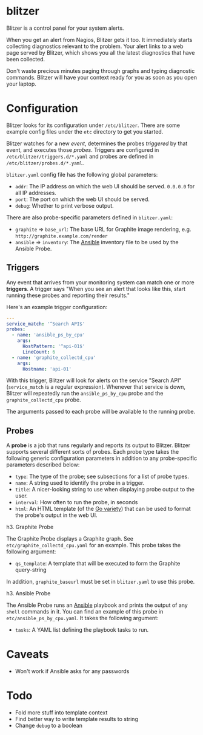 blitzer
=======

Blitzer is a control panel for your system alerts.

When you get an alert from Nagios, Blitzer gets it too. It immediately starts
collecting diagnostics relevant to the problem. Your alert links to a web page
served by Blitzer, which shows you all the latest diagnostics that have been
collected.

Don't waste precious minutes paging through graphs and typing diagnostic commands.
Blitzer will have your context ready for you as soon as you open your laptop.

Configuration
=====

Blitzer looks for its configuration under `/etc/blitzer`. There are some example
config files under the `etc` directory to get you started.

Blitzer watches for a new _event_, determines the probes _triggered_ by that
event, and executes those _probes_. Triggers are configured in
`/etc/blitzer/triggers.d/*.yaml` and probes are defined in
`/etc/blitzer/probes.d/*.yaml`.

`blitzer.yaml` config file has the following global parameters:

* `addr`: The IP address on which the web UI should be served. `0.0.0.0` for
  all IP addresses.
* `port`: The port on which the web UI should be served.
* `debug`: Whether to print verbose output.

There are also probe-specific parameters defined in `blitzer.yaml`:

* `graphite` => `base_url`: The base URL for Graphite image rendering, e.g.
  `http://graphite.example.com/render`
* `ansible` => `inventory`: The [Ansible](http://ansible.com) inventory file
  to be used by the Ansible Probe.

Triggers
-----

Any event that arrives from your monitoring system can match one or more
__triggers__. A trigger says "When you see an alert that looks like this, start
running these probes and reporting their results."

Here's an example trigger configuration:

```yaml
---
service_match: '^Search API$'
probes:
  - name: 'ansible_ps_by_cpu'
    args:
      HostPattern: '^api-01$'
      LineCount: 6
  - name: 'graphite_collectd_cpu'
    args:
      Hostname: 'api-01'
```

With this trigger, Blitzer will look for alerts on the service "Search API"
(`service_match` is a regular expression). Whenever that service is down,
Blitzer will repeatedly run the `ansible_ps_by_cpu` probe and the
`graphite_collectd_cpu` probe.

The arguments passed to each probe will be available to the running probe.

Probes
-----

A __probe__ is a job that runs regularly and reports its output to Blitzer.
Blitzer supports several different sorts of probes. Each probe type takes
the following generic configuration parameters in addition to any
probe-specific parameters described below:

* `type`: The type of the probe; see subsections for a list of probe types.
* `name`: A string used to identify the probe in a trigger.
* `title`: A nicer-looking string to use when displaying probe output to
  the user.
* `interval`: How often to run the probe, in seconds
* `html`: An HTML template (of the [Go variety](http://golang.org/pkg/html/template/))
  that can be used to format the probe's output in the web UI.


h3. Graphite Probe

The Graphite Probe displays a Graphite graph. See `etc/graphite_collectd_cpu.yaml`
for an example. This probe takes the following argument:

* `qs_template`: A template that will be executed to form the Graphite query-string

In addition, `graphite_baseurl` must be set in `blitzer.yaml` to use this probe.


h3. Ansible Probe

The Ansible Probe runs an [Ansible](http://ansible.com) playbook and prints the
output of any `shell` commands in it. You can find an example of this probe in
`etc/ansible_ps_by_cpu.yaml`. It takes the following argument:

* `tasks`: A YAML list defining the playbook tasks to run.


Caveats
=====

* Won't work if Ansible asks for any passwords

Todo
=====

* Fold more stuff into template context
* Find better way to write template results to string
* Change `debug` to a boolean
